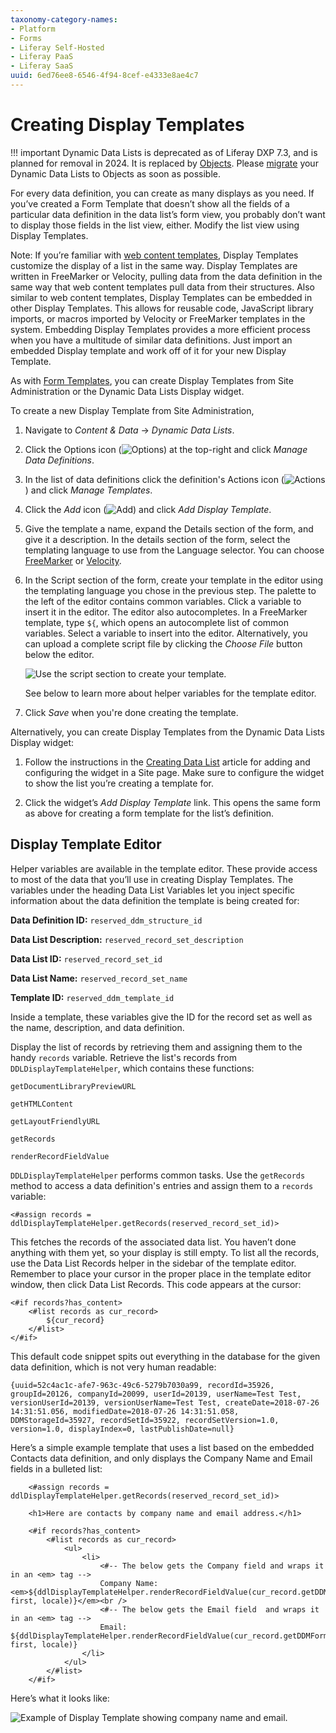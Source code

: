 ```yaml
---
taxonomy-category-names:
- Platform
- Forms
- Liferay Self-Hosted
- Liferay PaaS
- Liferay SaaS
uuid: 6ed76ee8-6546-4f94-8cef-e4333e8ae4c7
---
```

# Creating Display Templates

!!! important
    Dynamic Data Lists is deprecated as of Liferay DXP 7.3, and is planned for removal in 2024. It is replaced by [Objects](../../../liferay-development/objects.md). Please [migrate](./migrating-to-liferay-objects.md) your Dynamic Data Lists to Objects as soon as possible.

For every data definition, you can create as many displays as you need. If you’ve created a Form Template that doesn’t show all the fields of a particular data definition in the data list’s form view, you probably don’t want to display those fields in the list view, either. Modify the list view using Display Templates.

Note: If you’re familiar with [web content templates](../../../content-authoring-and-management/web-content/web-content-templates/creating-web-content-templates.md), Display Templates customize the display of a list in the same way. Display Templates are written in FreeMarker or Velocity, pulling data from the data definition in the same way that web content templates pull data from their structures. Also similar to web content templates, Display Templates can be embedded in other Display Templates. This allows for reusable code, JavaScript library imports, or macros imported by Velocity or FreeMarker templates in the system. Embedding Display Templates provides a more efficient process when you have a multitude of similar data definitions. Just import an embedded Display template and work off of it for your new Display Template.

As with [Form Templates](./creating-form-templates.md), you can create Display Templates from Site Administration or the Dynamic Data Lists Display widget. 

To create a new Display Template from Site Administration,

1. Navigate to *Content & Data* &rarr; *Dynamic Data Lists*. 

1. Click the Options icon (![Options](../../../images/icon-options.png)) at the top-right and click *Manage Data Definitions*.

1. In the list of data definitions click the definition's Actions icon (![Actions](../../../images/icon-actions.png)) and click *Manage Templates*.

1. Click the *Add* icon (![Add](../../../images/icon-add.png)) and click *Add Display Template*.

1. Give the template a name, expand the Details section of the form, and give it a description. In the details section of the form, select the templating language to use from the Language selector. You can choose [FreeMarker](https://freemarker.apache.org/index.html) or [Velocity](https://velocity.apache.org/).

1. In the Script section of the form, create your template in the editor using the templating language you chose in the previous step. The palette to the left of the editor contains common variables. Click a variable to insert it in the editor. The editor also autocompletes. In a FreeMarker template, type `${`, which opens an autocomplete list of common variables. Select a variable to insert into the editor. Alternatively, you can upload a complete script file by clicking the *Choose File* button below the editor.

    ![Use the script section to create your template.](./creating-display-templates/images/01.png)

    See below to learn more about helper variables for the template editor.

1. Click *Save* when you're done creating the template. 

Alternatively, you can create Display Templates from the Dynamic Data Lists Display widget:

1. Follow the instructions in the [Creating Data List](./creating-data-lists.md) article for adding and configuring the widget in a Site page. Make sure to configure the widget to show the list you’re creating a template for.

1. Click the widget’s *Add Display Template* link. This opens the same form as above for creating a form template for the list’s definition.

## Display Template Editor

Helper variables are available in the template editor. These provide access to most of the data that you’ll use in creating Display Templates. The variables under the heading Data List Variables let you inject specific information about the data definition the template is being created for:

**Data Definition ID:** `reserved_ddm_structure_id`

**Data List Description:** `reserved_record_set_description`

**Data List ID:** `reserved_record_set_id`

**Data List Name:** `reserved_record_set_name`

**Template ID:** `reserved_ddm_template_id`

Inside a template, these variables give the ID for the record set as well as the name, description, and data definition.

Display the list of records by retrieving them and assigning them to the handy `records` variable. Retrieve the list's records from `DDLDisplayTemplateHelper`, which contains these functions:

```
getDocumentLibraryPreviewURL

getHTMLContent

getLayoutFriendlyURL

getRecords

renderRecordFieldValue
```

`DDLDisplayTemplateHelper` performs common tasks. Use the `getRecords` method to access a data definition's entries and assign them to a `records` variable: 

```
<#assign records = ddlDisplayTemplateHelper.getRecords(reserved_record_set_id)>
```

This fetches the records of the associated data list. You haven’t done anything with them yet, so your display is still empty. To list all the records, use the Data List Records helper in the sidebar of the template editor. Remember to place your cursor in the proper place in the template editor window, then click Data List Records. This code appears at the cursor:

```
<#if records?has_content>
    <#list records as cur_record>
        ${cur_record}
    </#list>
</#if>
```

This default code snippet spits out everything in the database for the given data definition, which is not very human readable:

```
{uuid=52c4ac1c-afe7-963c-49c6-5279b7030a99, recordId=35926, groupId=20126, companyId=20099, userId=20139, userName=Test Test, versionUserId=20139, versionUserName=Test Test, createDate=2018-07-26 14:31:51.056, modifiedDate=2018-07-26 14:31:51.058, DDMStorageId=35927, recordSetId=35922, recordSetVersion=1.0, version=1.0, displayIndex=0, lastPublishDate=null}
```

Here’s a simple example template that uses a list based on the embedded Contacts data definition, and only displays the Company Name and Email fields in a bulleted list:

```
    <#assign records = ddlDisplayTemplateHelper.getRecords(reserved_record_set_id)>

    <h1>Here are contacts by company name and email address.</h1>

    <#if records?has_content>
        <#list records as cur_record>
            <ul>
                <li>
                    <#-- The below gets the Company field and wraps it in an <em> tag -->
                    Company Name: <em>${ddlDisplayTemplateHelper.renderRecordFieldValue(cur_record.getDDMFormFieldValues("company")?first, locale)}</em><br /> 
                    <#-- The below gets the Email field  and wraps it in an <em> tag --> 
                    Email: ${ddlDisplayTemplateHelper.renderRecordFieldValue(cur_record.getDDMFormFieldValues("email")?first, locale)} 
                </li> 
            </ul> 
        </#list> 
    </#if>
```

Here’s what it looks like:

![Example of Display Template showing company name and email.](./creating-display-templates/images/02.png)
